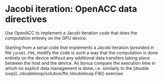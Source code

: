 # Jacobi iteration: OpenACC data directives

Use OpenACC to implement a Jacobi iteration code that does the computation
entirely on the GPU device.

Starting from a serial code that implements a Jacobi iteration (provided in
file `jacobi.F90`, modify the code is such a way that the computation is
done entirely on the device without any additional data transfers taking place
between the host and the device.
As bonus compare the execution time in which no explicit data management is done, i.e. similarly to the [double loop](../doubleloop/solution/ftn
/doubleloop.F90) exercise.
